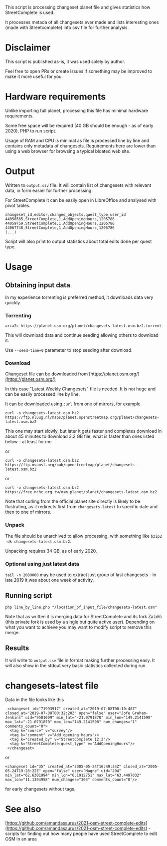 This script is processing changeset planet file and gives statistics how StreetComplete is used.

It processes metada of all changesets ever made and lists interesting ones (made with Streetcomplete) into csv file for further analysis.

# Disclaimer

This script is published as-is, it was used solely by author.

Feel free to open PRs or create issues if something may be improved to make it more useful for you.

# Hardware requirements

Unlike importing full planet, processing this file has minimal hardware requirements.

Some free space will be required (40 GB should be enough - as of early 2020), PHP to run script.

Usage of RAM and CPU is minimal as file is processed line by line and contains only metadata of changesets. Requirements here are lower than using a web browser for browsing a typical bloated web site.

# Output

Written to `output.csv` file. It will contain list of changesets with relevant data, in form easier for further processing.

For StreetComplete it can be easily open in LibreOffice and analysed with pivot tables.

```
changeset_id,editor,changed_objects,quest_type,user_id
44058565,StreetComplete,1,AddOpeningHours,1205786
44059759,StreetComplete,1,AddOpeningHours,1205786
44067748,StreetComplete,1,AddOpeningHours,1205786
(...)
```

Script will also print to output statistics about total edits done per quest type.

# Usage

## Obtaining input data
In my experience torrenting is preferred method, it downloads data very quickly.

### Torrenting

`aria2c https://planet.osm.org/planet/changesets-latest.osm.bz2.torrent`

This will download data and continue seeding allowing others to download it.

Use `--seed-time=0` parameter to stop seeding after download.

### Download

Changeset file can be downloaded from [https://planet.osm.org/](https://planet.osm.org/)

In this case "Latest Weekly Changesets" file is needed. It is not huge and can be easily processed line by line.

It can be downloaded using `curl` from one of [mirrors](https://wiki.openstreetmap.org/wiki/Planet.osm#Downloading), for example

`curl -o changesets-latest.osm.bz2 https://ftp.nluug.nl/maps/planet.openstreetmap.org/planet/changesets-latest.osm.bz2`

This one may start slowly, but later it gets faster and completes download in about 45 minutes to download 3.2 GB file, what is faster than ones listed below - at least for me.

or

`curl -o changesets-latest.osm.bz2 https://ftp.osuosl.org/pub/openstreetmap/planet/changesets-latest.osm.bz2`

or

`curl -o changesets-latest.osm.bz2 https://free.nchc.org.tw/osm.planet/planet/changesets-latest.osm.bz2`

Note that curling from the official planet site directly is likely to be flustrating, as it redirects first from `changesets-latest` to specific date and then to one of mirrors.

### Unpack

The file should be unarchived to allow processing, with something like `bzip2 -dk changesets-latest.osm.bz2`.

Unpacking requires 34 GB, as of early 2020.


### Optional using just latest data

`tail -n 2000000` may be used to extract just group of last changesets - in late 2019 it was about one week of activity.

## Running script

`php line_by_line.php "/location_of_input_file/changesets-latest.osm"`

Note that as written it is merging data for StreetComplete and its fork Zażółć (this private fork is used by a single but quite active user). Depending on what you want to achieve you may want to modify script to remove this merge.

## Results

It will write to `output.csv` file in format making further processing easy. It will also show in the stdout very basic statistics collected during run.

# changesets-latest file

Data in the file looks like this

```
 <changeset id="71993917" created_at="2019-07-08T00:10:48Z" closed_at="2019-07-08T00:32:20Z" open="false" user="Jofe Graham-Jenkins" uid="9581609" min_lat="-21.0791870" min_lon="149.2141598" max_lat="-21.0791870" max_lon="149.2141598" num_changes="1" comments_count="0">
  <tag k="source" v="survey"/>
  <tag k="comment" v="Add opening hours"/>
  <tag k="created_by" v="StreetComplete 12.2"/>
  <tag k="StreetComplete:quest_type" v="AddOpeningHours"/>
 </changeset>
```

or

```
<changeset id="35" created_at="2005-05-24T16:49:34Z" closed_at="2005-05-24T19:28:22Z" open="false" user="Magne" uid="204" min_lat="62.6301994" min_lon="6.1912751" max_lat="63.4497032" max_lon="11.1394958" num_changes="303" comments_count="0"/>
```

for early changesets without tags.

# See also

[https://github.com/amandasaurus/2021-osm-street-complete-edits](https://github.com/amandasaurus/2021-osm-street-complete-edits) - scripts for finding out how many people have used StreetComplete to edit OSM in an area
